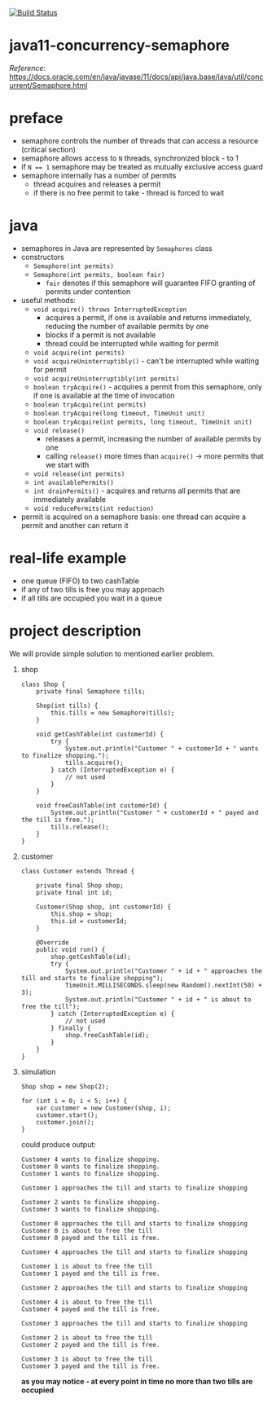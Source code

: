 [![Build Status](https://travis-ci.com/mtumilowicz/java11-concurrency-semaphore.svg?branch=master)](https://travis-ci.com/mtumilowicz/java11-concurrency-semaphore)

# java11-concurrency-semaphore

_Reference_: https://docs.oracle.com/en/java/javase/11/docs/api/java.base/java/util/concurrent/Semaphore.html

# preface
* semaphore controls the number of threads that can access 
a resource (critical section)
* semaphore allows access to `N` threads, 
synchronized block - to 1
* if `N == 1` semaphore may be treated as mutually exclusive access guard
* semaphore internally has a number of permits
    * thread acquires and releases a permit
    * if there is no free permit to take - thread is forced to wait

# java
* semaphores in Java are represented by `Semaphores` class
* constructors
    * `Semaphore(int permits)`
    * `Semaphore(int permits, boolean fair)`
        * `fair` denotes if this semaphore will guarantee
         FIFO granting of permits under contention
* useful methods:
    * `void acquire() throws InterruptedException`
        * acquires a permit, if one is available and returns immediately, 
        reducing the number of available permits by one
        * blocks if a permit is not available
        * thread could be interrupted while waiting for permit
    * `void acquire(int permits)`
    * `void acquireUninterruptibly()` - can't be interrupted while waiting for permit
    * `void acquireUninterruptibly(int permits)`
    * `boolean tryAcquire()` - acquires a permit from this semaphore, only if one is available at the
        time of invocation
    * `boolean tryAcquire(int permits)`
    * `boolean tryAcquire(long timeout, TimeUnit unit)`
    * `boolean tryAcquire(int permits, long timeout, TimeUnit unit)`
    * `void release()`
        * releases a permit, increasing the number of available permits by one
        * calling `release()` more times than `acquire()` -> more permits that we start with
    * `void release(int permits)`
    * `int availablePermits()`
    * `int drainPermits()` - acquires and returns all permits that are immediately available
    * `void reducePermits(int reduction)`
* permit is acquired on a semaphore basis: one thread can acquire a permit 
and another can return it
# real-life example
* one queue (FIFO) to two cashTable
* if any of two tills is free you may approach
* if all tills are occupied you wait in a queue

# project description
We will provide simple solution to mentioned earlier problem.
1. shop
    ```
    class Shop {
        private final Semaphore tills;
    
        Shop(int tills) {
            this.tills = new Semaphore(tills);
        }
    
        void getCashTable(int customerId) {
            try {
                System.out.println("Customer " + customerId + " wants to finalize shopping.");
                tills.acquire();
            } catch (InterruptedException e) {
                // not used
            }
        }
    
        void freeCashTable(int customerId) {
            System.out.println("Customer " + customerId + " payed and the till is free.");
            tills.release();
        }
    }
    ```
1. customer
    ```
    class Customer extends Thread {
    
        private final Shop shop;
        private final int id;
    
        Customer(Shop shop, int customerId) {
            this.shop = shop;
            this.id = customerId;
        }
    
        @Override
        public void run() {
            shop.getCashTable(id);
            try {
                System.out.println("Customer " + id + " approaches the till and starts to finalize shopping");
                TimeUnit.MILLISECONDS.sleep(new Random().nextInt(50) + 3);
                System.out.println("Customer " + id + " is about to free the till");
            } catch (InterruptedException e) {
                // not used
            } finally {
                shop.freeCashTable(id);
            }
        }
    }
    ```
1. simulation
    ```
    Shop shop = new Shop(2);
    
    for (int i = 0; i < 5; i++) {
        var customer = new Customer(shop, i);
        customer.start();
        customer.join();
    }
    ```
    could produce output:
    ```
    Customer 4 wants to finalize shopping.
    Customer 0 wants to finalize shopping.
    Customer 1 wants to finalize shopping.
    
    Customer 1 approaches the till and starts to finalize shopping
    
    Customer 2 wants to finalize shopping.
    Customer 3 wants to finalize shopping.
    
    Customer 0 approaches the till and starts to finalize shopping
    Customer 0 is about to free the till
    Customer 0 payed and the till is free.
    
    Customer 4 approaches the till and starts to finalize shopping
    
    Customer 1 is about to free the till
    Customer 1 payed and the till is free.
    
    Customer 2 approaches the till and starts to finalize shopping
    
    Customer 4 is about to free the till
    Customer 4 payed and the till is free.
    
    Customer 3 approaches the till and starts to finalize shopping
    
    Customer 2 is about to free the till
    Customer 2 payed and the till is free.
    
    Customer 3 is about to free the till
    Customer 3 payed and the till is free.
    ```
    **as you may notice - at every point in time no more than 
    two tills are occupied**